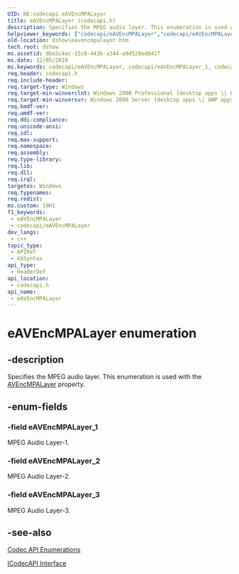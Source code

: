```yaml
---
UID: NE:codecapi.eAVEncMPALayer
title: eAVEncMPALayer (codecapi.h)
description: Specifies the MPEG audio layer. This enumeration is used with the AVEncMPALayer property.
helpviewer_keywords: ["codecapi/eAVEncMPALayer","codecapi/eAVEncMPALayer_1","codecapi/eAVEncMPALayer_2","codecapi/eAVEncMPALayer_3","dshow.eavencmpalayer","eAVEncMPALayer","eAVEncMPALayer enumeration [DirectShow]","eAVEncMPALayerEnumeration","eAVEncMPALayer_1","eAVEncMPALayer_2","eAVEncMPALayer_3"]
old-location: dshow\eavencmpalayer.htm
tech.root: dshow
ms.assetid: dbe5c4ac-15c8-443b-a344-a9d529ed841f
ms.date: 12/05/2018
ms.keywords: codecapi/eAVEncMPALayer, codecapi/eAVEncMPALayer_1, codecapi/eAVEncMPALayer_2, codecapi/eAVEncMPALayer_3, dshow.eavencmpalayer, eAVEncMPALayer, eAVEncMPALayer enumeration [DirectShow], eAVEncMPALayerEnumeration, eAVEncMPALayer_1, eAVEncMPALayer_2, eAVEncMPALayer_3
req.header: codecapi.h
req.include-header: 
req.target-type: Windows
req.target-min-winverclnt: Windows 2000 Professional [desktop apps \| UWP apps]
req.target-min-winversvr: Windows 2000 Server [desktop apps \| UWP apps]
req.kmdf-ver: 
req.umdf-ver: 
req.ddi-compliance: 
req.unicode-ansi: 
req.idl: 
req.max-support: 
req.namespace: 
req.assembly: 
req.type-library: 
req.lib: 
req.dll: 
req.irql: 
targetos: Windows
req.typenames: 
req.redist: 
ms.custom: 19H1
f1_keywords:
 - eAVEncMPALayer
 - codecapi/eAVEncMPALayer
dev_langs:
 - c++
topic_type:
 - APIRef
 - kbSyntax
api_type:
 - HeaderDef
api_location:
 - codecapi.h
api_name:
 - eAVEncMPALayer
---
```


# eAVEncMPALayer enumeration


## -description

Specifies the MPEG audio layer. This enumeration is used with the <a href="https://docs.microsoft.com/windows/desktop/DirectShow/avencmpalayer-property">AVEncMPALayer</a> property.

## -enum-fields

### -field eAVEncMPALayer_1

MPEG Audio Layer-1.

### -field eAVEncMPALayer_2

MPEG Audio Layer-2.

### -field eAVEncMPALayer_3

MPEG Audio Layer-3.

## -see-also

<a href="https://docs.microsoft.com/windows/desktop/DirectShow/codec-api-enumerations">Codec API Enumerations</a>



<a href="https://docs.microsoft.com/windows/desktop/api/strmif/nn-strmif-icodecapi">ICodecAPI Interface</a>

